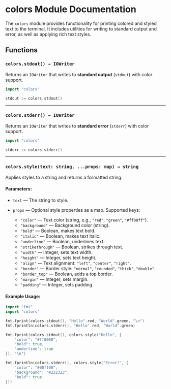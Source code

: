 # colors Module Documentation

The `colors` module provides functionality for printing colored and styled text to the terminal. It includes utilities for writing to standard output and error, as well as applying rich text styles.

## Functions

### `colors.stdout() → IOWriter`

Returns an `IOWriter` that writes to **standard output** (`stdout`) with color support.

```go
import "colors"

stdout := colors.stdout()
```

---

### `colors.stderr() → IOWriter`

Returns an `IOWriter` that writes to **standard error** (`stderr`) with color support.

```go
import "colors"

stderr := colors.stderr()
```

---

### `colors.style(text: string, ...props: map) → string`

Applies styles to a string and returns a formatted string.

#### Parameters:

* `text` — The string to style.
* `props` — Optional style properties as a map. Supported keys:

  * `"color"` — Text color (string, e.g., `"red"`, `"green"`, `"#ff00ff"`).
  * `"background"` — Background color (string).
  * `"bold"` — Boolean, makes text bold.
  * `"italic"` — Boolean, makes text italic.
  * `"underline"` — Boolean, underlines text.
  * `"strikethrough"` — Boolean, strikes through text.
  * `"width"` — Integer, sets text width.
  * `"height"` — Integer, sets text height.
  * `"align"` — Text alignment: `"left"`, `"center"`, `"right"`.
  * `"border"` — Border style: `"normal"`, `"rounded"`, `"thick"`, `"double"`.
  * `"border_top"` — Boolean, adds a top border.
  * `"margin"` — Integer, sets margin.
  * `"padding"` — Integer, sets padding.

#### Example Usage:

```go
import "fmt"
import "colors"

fmt.fprint(colors.stdout(), "Hello".red, "World".green, "\n")
fmt.fprintln(colors.stderr(), "Hello".red, "World".green)

fmt.fprint(colors.stdout(), colors.style("Hello", {
    "color": "#ff0000",
    "bold": true,
    "underline": true
}), "\n")

fmt.fprintln(colors.stderr(), colors.style("Error!", {
    "color": "#00ff00",
    "background": "#232323",
    "bold": true
}))
```